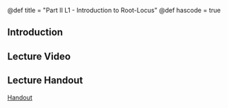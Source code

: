 @def title = "Part II L1 - Introduction to Root-Locus"
@def hascode = true

## Introduction

## Lecture Video

## Lecture Handout
[Handout](/part_ii/ME417_-_Controls_-_Part_II_Lecture_1_Introduction_to_Root-Locus.pdf)